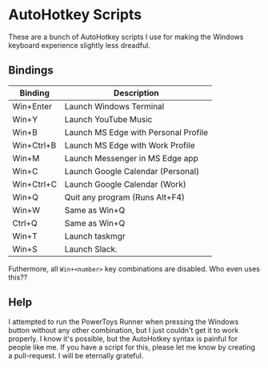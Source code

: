 # AutoHotkey Scripts

These are a bunch of AutoHotkey scripts I use for making the Windows keyboard experience slightly less dreadful.

## Bindings

| Binding    | Description                          |
|------------|--------------------------------------|
| Win+Enter  | Launch Windows Terminal              |
| Win+Y      | Launch YouTube Music                 |
| Win+B      | Launch MS Edge with Personal Profile |
| Win+Ctrl+B | Launch MS Edge with Work Profile     |
| Win+M      | Launch Messenger in MS Edge app      |
| Win+C      | Launch Google Calendar (Personal)    |
| Win+Ctrl+C | Launch Google Calendar (Work)        |
| Win+Q      | Quit any program (Runs Alt+F4)       |
| Win+W      | Same as Win+Q                        |
| Ctrl+Q     | Same as Win+Q                        |
| Win+T      | Launch taskmgr                       |
| Win+S      | Launch Slack.                        |


Futhermore, all `Win+<number>` key combinations are disabled. Who even uses this??


## Help
I attempted to run the PowerToys Runner when pressing the Windows button without any other combination, but I just couldn't get it to work properly. I know it's possible, but the AutoHotkey syntax is painful for people like me. If you have a script for this, please let me know by creating a pull-request. I will be eternally grateful.

